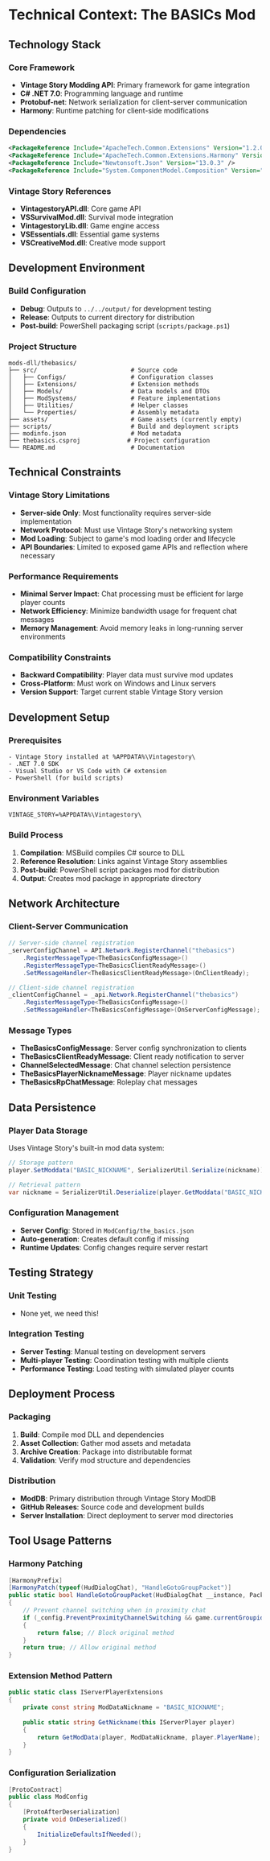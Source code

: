 # Technical Context: The BASICs Mod

## Technology Stack

### Core Framework
- **Vintage Story Modding API**: Primary framework for game integration
- **C# .NET 7.0**: Programming language and runtime
- **Protobuf-net**: Network serialization for client-server communication
- **Harmony**: Runtime patching for client-side modifications

### Dependencies
```xml
<PackageReference Include="ApacheTech.Common.Extensions" Version="1.2.0" />
<PackageReference Include="ApacheTech.Common.Extensions.Harmony" Version="1.2.0" />
<PackageReference Include="Newtonsoft.Json" Version="13.0.3" />
<PackageReference Include="System.ComponentModel.Composition" Version="8.0.0" />
```

### Vintage Story References
- **VintagestoryAPI.dll**: Core game API
- **VSSurvivalMod.dll**: Survival mode integration
- **VintagestoryLib.dll**: Game engine access
- **VSEssentials.dll**: Essential game systems
- **VSCreativeMod.dll**: Creative mode support

## Development Environment

### Build Configuration
- **Debug**: Outputs to `../../output/` for development testing
- **Release**: Outputs to current directory for distribution
- **Post-build**: PowerShell packaging script (`scripts/package.ps1`)

### Project Structure
```
mods-dll/thebasics/
├── src/                          # Source code
│   ├── Configs/                  # Configuration classes
│   ├── Extensions/               # Extension methods
│   ├── Models/                   # Data models and DTOs
│   ├── ModSystems/               # Feature implementations
│   ├── Utilities/                # Helper classes
│   └── Properties/               # Assembly metadata
├── assets/                       # Game assets (currently empty)
├── scripts/                      # Build and deployment scripts
├── modinfo.json                  # Mod metadata
├── thebasics.csproj             # Project configuration
└── README.md                     # Documentation
```

## Technical Constraints

### Vintage Story Limitations
- **Server-side Only**: Most functionality requires server-side implementation
- **Network Protocol**: Must use Vintage Story's networking system
- **Mod Loading**: Subject to game's mod loading order and lifecycle
- **API Boundaries**: Limited to exposed game APIs and reflection where necessary

### Performance Requirements
- **Minimal Server Impact**: Chat processing must be efficient for large player counts
- **Network Efficiency**: Minimize bandwidth usage for frequent chat messages
- **Memory Management**: Avoid memory leaks in long-running server environments

### Compatibility Constraints
- **Backward Compatibility**: Player data must survive mod updates
- **Cross-Platform**: Must work on Windows and Linux servers
- **Version Support**: Target current stable Vintage Story version

## Development Setup

### Prerequisites
```
- Vintage Story installed at %APPDATA%\Vintagestory\
- .NET 7.0 SDK
- Visual Studio or VS Code with C# extension
- PowerShell (for build scripts)
```

### Environment Variables
```
VINTAGE_STORY=%APPDATA%\Vintagestory\
```

### Build Process
1. **Compilation**: MSBuild compiles C# source to DLL
2. **Reference Resolution**: Links against Vintage Story assemblies
3. **Post-build**: PowerShell script packages mod for distribution
4. **Output**: Creates mod package in appropriate directory

## Network Architecture

### Client-Server Communication
```csharp
// Server-side channel registration
_serverConfigChannel = API.Network.RegisterChannel("thebasics")
    .RegisterMessageType<TheBasicsConfigMessage>()
    .RegisterMessageType<TheBasicsClientReadyMessage>()
    .SetMessageHandler<TheBasicsClientReadyMessage>(OnClientReady);

// Client-side channel registration  
_clientConfigChannel = _api.Network.RegisterChannel("thebasics")
    .RegisterMessageType<TheBasicsConfigMessage>()
    .SetMessageHandler<TheBasicsConfigMessage>(OnServerConfigMessage);
```

### Message Types
- **TheBasicsConfigMessage**: Server config synchronization to clients
- **TheBasicsClientReadyMessage**: Client ready notification to server
- **ChannelSelectedMessage**: Chat channel selection persistence
- **TheBasicsPlayerNicknameMessage**: Player nickname updates
- **TheBasicsRpChatMessage**: Roleplay chat messages

## Data Persistence

### Player Data Storage
Uses Vintage Story's built-in mod data system:
```csharp
// Storage pattern
player.SetModdata("BASIC_NICKNAME", SerializerUtil.Serialize(nickname));

// Retrieval pattern  
var nickname = SerializerUtil.Deserialize(player.GetModdata("BASIC_NICKNAME"), defaultValue);
```

### Configuration Management
- **Server Config**: Stored in `ModConfig/the_basics.json`
- **Auto-generation**: Creates default config if missing
- **Runtime Updates**: Config changes require server restart

## Testing Strategy

### Unit Testing
- None yet, we need this!

### Integration Testing
- **Server Testing**: Manual testing on development servers
- **Multi-player Testing**: Coordination testing with multiple clients
- **Performance Testing**: Load testing with simulated player counts

## Deployment Process

### Packaging
1. **Build**: Compile mod DLL and dependencies
2. **Asset Collection**: Gather mod assets and metadata
3. **Archive Creation**: Package into distributable format
4. **Validation**: Verify mod structure and dependencies

### Distribution
- **ModDB**: Primary distribution through Vintage Story ModDB
- **GitHub Releases**: Source code and development builds
- **Server Installation**: Direct deployment to server mod directories

## Tool Usage Patterns

### Harmony Patching
```csharp
[HarmonyPrefix]
[HarmonyPatch(typeof(HudDialogChat), "HandleGotoGroupPacket")]
public static bool HandleGotoGroupPacket(HudDialogChat __instance, Packet_Server packet)
{
    // Prevent channel switching when in proximity chat
    if (_config.PreventProximityChannelSwitching && game.currentGroupid == _proximityGroupId)
    {
        return false; // Block original method
    }
    return true; // Allow original method
}
```

### Extension Method Pattern
```csharp
public static class IServerPlayerExtensions
{
    private const string ModDataNickname = "BASIC_NICKNAME";
    
    public static string GetNickname(this IServerPlayer player)
    {
        return GetModData(player, ModDataNickname, player.PlayerName);
    }
}
```

### Configuration Serialization
```csharp
[ProtoContract]
public class ModConfig
{
    [ProtoAfterDeserialization]
    private void OnDeserialized()
    {
        InitializeDefaultsIfNeeded();
    }
}